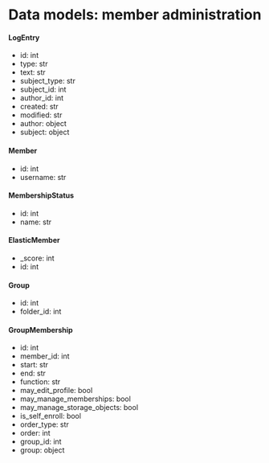 # Data models: member administration

#### LogEntry
- id: int
- type: str
- text: str
- subject_type: str
- subject_id: int
- author_id: int
- created: str
- modified: str
- author: object
- subject: object

#### Member
- id: int
- username: str

#### MembershipStatus
- id: int
- name: str

#### ElasticMember
- _score: int
- id: int

#### Group
- id: int
- folder_id: int

#### GroupMembership
- id: int
- member_id: int
- start: str
- end: str
- function: str
- may_edit_profile: bool
- may_manage_memberships: bool
- may_manage_storage_objects: bool
- is_self_enroll: bool
- order_type: str
- order: int
- group_id: int
- group: object